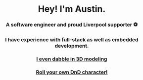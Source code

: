<h1 align="center">Hey! I'm Austin.</h1>
<h3 align="center">A software engineer and proud Liverpool supporter ⚽</h3>
<h3 align="center">I have experience with full-stack as well as embedded development.</h3>
<h3 align="center"><a href="https://www.printables.com/@AustinMorales_881262">I even dabble in 3D modeling</a></h3>
<h3 align="center"><a href="https://roll.austinmorales.dev/">Roll your own DnD character!</a></h3>

